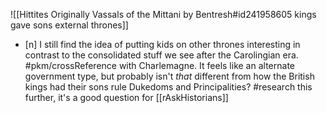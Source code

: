 ![[Hittites Originally Vassals of the Mittani by Bentresh#id241958605 kings gave sons external thrones]]
- [n] I still find the idea of putting kids on other thrones interesting in contrast to the consolidated stuff we see after the Carolingian era. #pkm/crossReference  with Charlemagne. It feels like an alternate government type, but probably isn't _that_ different from how the British kings had their sons rule Dukedoms and Principalities? #research this further, it's a good question for [[rAskHistorians]]

